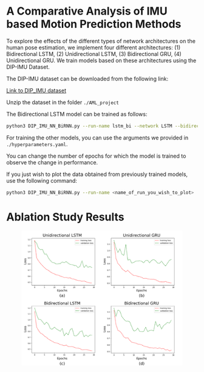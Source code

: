 # A Comparative Analysis of IMU based Motion Prediction Methods

To explore the effects of the different types of network architectures on the human pose estimation, we implement four
different architectures: (1) Bidirectional LSTM, (2) Unidirectional LSTM, (3) Bidirectional GRU, (4) Unidirectional
GRU. We train models based on these architectures using the DIP-IMU Dataset.


The DIP-IMU dataset can be downloaded from the following link:

[Link to DIP_IMU dataset](https://drive.google.com/file/d/11jatRze_KlKH61ir1eu-xfeFD65nbvPj/view?usp=sharing)

Unzip the dataset in the folder `./AML_project`

The Bidirectional LSTM model can be trained as follows:

```bash
python3 DIP_IMU_NN_BiRNN.py --run-name lstm_bi --network LSTM --bidirectional --train --epochs 30
```
For training the other models, you can use the arguments we provided in `./hyperparameters.yaml`.

You can change the number of epochs for which the model is trained to observe the change in performance. 

If you just wish to plot the data obtained from previously trained models, use the following command:

```bash
python3 DIP_IMU_NN_BiRNN.py --run-name <name_of_run_you_wish_to_plot> 
```
# Ablation Study Results

<figure>
  <img src="./plots.png" alt="Ablation Study Results">
</figure>
